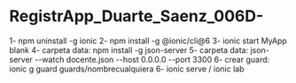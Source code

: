 # RegistrApp_Duarte_Saenz_006D-
1- npm uninstall -g ionic
2- npm install -g @ionic/cli@6
3- ionic start MyApp blank
4- carpeta data: npm install -g json-server
5- carpeta data: json-server --watch docente.json --host 0.0.0.0 --port 3300
6- crear guard: ionic g guard guards/nombrecualquiera
6- ionic serve / ionic lab
